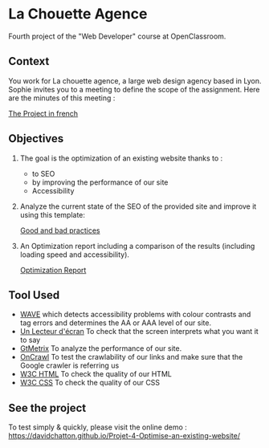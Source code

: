 # La Chouette Agence

Fourth project of the "Web Developer" course at OpenClassroom. 

## Context

You work for La chouette agence, a large web design agency based in Lyon. 
Sophie invites you to a meeting to define the scope of the assignment. Here are the minutes of this meeting :

 [The Project in french](https://course.oc-static.com/projects/DW_P4/DW+P4+scenario+avant+16-02-2022.pdf)
 
 ## Objectives

1. The goal is the optimization of an existing website thanks to :
    - to SEO
    - by improving the performance of our site
    - Accessibility
    
2. Analyze the current state of the SEO of the provided site and improve it using this template:

    [Good and bad practices](https://acrobat.adobe.com/link/review?uri=urn:aaid:scds:US:1eed2f15-ec78-4243-a582-0745fb762088)

3. An Optimization report including a comparison of the results (including loading speed and accessibility).

    [Optimization Report](https://acrobat.adobe.com/link/review?uri=urn:aaid:scds:US:af75c927-9b0f-4426-91d7-665e5905c40d)

## Tool Used

- [WAVE](https://wave.webaim.org/) which detects accessibility problems with colour contrasts and tag errors and determines the AA or AAA level of our site.
- [Un Lecteur d'écran](https://www.nvda-fr.org/cat.php?id=2) To check that the screen interprets what you want it to say
- [GtMetrix](https://gtmetrix.com/) To analyze the performance of our site.
- [OnCrawl](https://fr.oncrawl.com/oncrawl-insights/seo-log-analyzer/) To test the crawlability of our links and make sure that the Google crawler is referring us
- [W3C HTML](https://validator.w3.org/) To check the quality of our HTML
- [W3C CSS](https://jigsaw.w3.org/css-validator/) To check the quality of our CSS


## See the project

To test simply & quickly, please visit the online demo : https://davidchatton.github.io/Projet-4-Optimise-an-existing-website/
